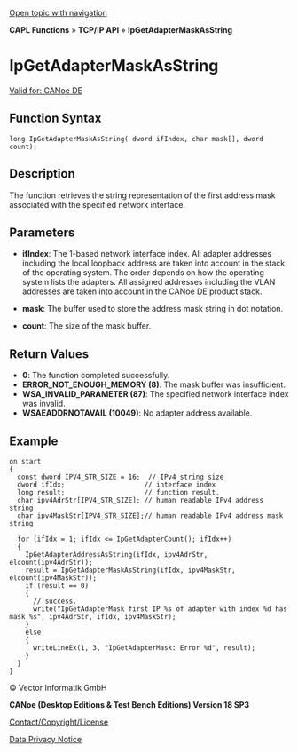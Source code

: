 [Open topic with navigation](../../../../../CANoeDEFamily.htm#Topics/CAPLFunctions/TCPIPAPI/Functions/CAPLfunctionIPGetAdapterMaskAsString.md)

**CAPL Functions** » **TCP/IP API** » **IpGetAdapterMaskAsString**

# IpGetAdapterMaskAsString

[Valid for: CANoe DE](../../../Shared/FeatureAvailability.md)

## Function Syntax

```plaintext
long IpGetAdapterMaskAsString( dword ifIndex, char mask[], dword count);
```

## Description

The function retrieves the string representation of the first address mask associated with the specified network interface.

## Parameters

- **ifIndex**: The 1-based network interface index. All adapter addresses including the local loopback address are taken into account in the stack of the operating system. The order depends on how the operating system lists the adapters. All assigned addresses including the VLAN addresses are taken into account in the CANoe DE product stack.

- **mask**: The buffer used to store the address mask string in dot notation.

- **count**: The size of the mask buffer.

## Return Values

- **0**: The function completed successfully.
- **ERROR_NOT_ENOUGH_MEMORY (8)**: The mask buffer was insufficient.
- **WSA_INVALID_PARAMETER (87)**: The specified network interface index was invalid.
- **WSAEADDRNOTAVAIL (10049)**: No adapter address available.

## Example

```plaintext
on start
{
  const dword IPV4_STR_SIZE = 16;  // IPv4 string size
  dword ifIdx;                    // interface index
  long result;                    // function result.
  char ipv4AdrStr[IPV4_STR_SIZE]; // human readable IPv4 address string
  char ipv4MaskStr[IPV4_STR_SIZE];// human readable IPv4 address mask string

  for (ifIdx = 1; ifIdx <= IpGetAdapterCount(); ifIdx++)
  {
    IpGetAdapterAddressAsString(ifIdx, ipv4AdrStr, elcount(ipv4AdrStr));
    result = IpGetAdapterMaskAsString(ifIdx, ipv4MaskStr, elcount(ipv4MaskStr));
    if (result == 0)
    {
      // success.
      write("IpGetAdapterMask first IP %s of adapter with index %d has mask %s", ipv4AdrStr, ifIdx, ipv4MaskStr);
    }
    else
    {
      writeLineEx(1, 3, "IpGetAdapterMask: Error %d", result);
    }
  }
}
```

© Vector Informatik GmbH

**CANoe (Desktop Editions & Test Bench Editions) Version 18 SP3**

[Contact/Copyright/License](../../../Shared/ContactCopyrightLicense.md)

[Data Privacy Notice](https://www.vector.com/int/en/company/get-info/privacy-policy/)